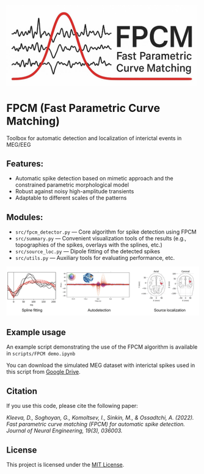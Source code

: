 <p align="left">
  <img src="logo/logo_new.jpg" alt="FPCM logo" width="500"/>
</p>

# FPCM (Fast Parametric Curve Matching)
Toolbox for automatic detection and localization of interictal events in MEG/EEG

## Features:
- Automatic spike detection based on mimetic approach and the constrained parametric morphological model
- Robust against noisy high-amplitude transients
- Adaptable to different scales of the patterns

## Modules:
- `src/fpcm_detector.py` — Core algorithm for spike detection using FPCM
- `src/summary.py` — Convenient visualization tools of the results (e.g., topographies of the spikes, overlays with the splines, etc.)
- `src/source_loc.py` — Dipole fitting of the detected spikes
- `src/utils.py` — Auxiliary tools for evaluating performance, etc.

<p align="left">
  <img src="logo/pipeline.png" alt="pipeline" width="700"/>
</p>

## Example usage
An example script demonstrating the use of the FPCM algorithm is available in `scripts/FPCM demo.ipynb`

You can download the simulated MEG dataset with interictal spikes used in this script from [Google Drive](https://drive.google.com/file/d/1MHGGDDmAxTF1qWi7Og86pMRp1SrorUzq/view?usp=share_link). 

## Citation
If you use this code, please cite the following paper:

*Kleeva, D., Soghoyan, G., Komoltsev, I., Sinkin, M., & Ossadtchi, A. (2022). Fast parametric curve matching (FPCM) for automatic spike detection. Journal of Neural Engineering, 19(3), 036003.* 

## License
This project is licensed under the [MIT License](./LICENSE).
